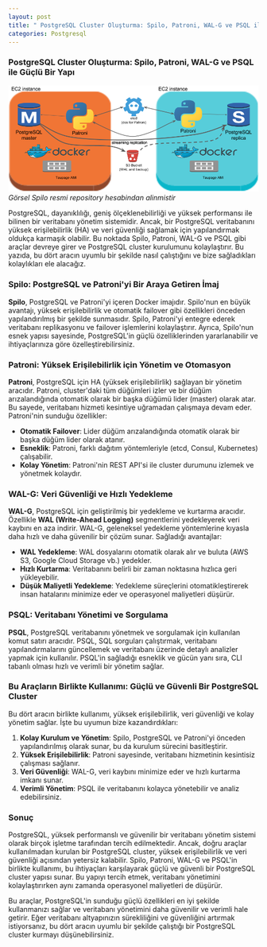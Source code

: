 ```yaml
---
layout: post
title: " PostgreSQL Cluster Oluşturma: Spilo, Patroni, WAL-G ve PSQL ile Güçlü Bir Yapı"
categories: Postgresql
---
```


### PostgreSQL Cluster Oluşturma: Spilo, Patroni, WAL-G ve PSQL ile Güçlü Bir Yapı

![image](/assets/img/Spilo_Architecture_Instance%5B1%5D.png)
*Görsel Spilo resmi repository hesabindan alinmistir*

PostgreSQL, dayanıklılığı, geniş ölçeklenebilirliği ve yüksek performansı ile bilinen bir veritabanı yönetim sistemidir. Ancak, bir PostgreSQL veritabanını yüksek erişilebilirlik (HA) ve veri güvenliği sağlamak için yapılandırmak oldukça karmaşık olabilir. Bu noktada Spilo, Patroni, WAL-G ve PSQL gibi araçlar devreye girer ve PostgreSQL cluster kurulumunu kolaylaştırır. Bu yazıda, bu dört aracın uyumlu bir şekilde nasıl çalıştığını ve bize sağladıkları kolaylıkları ele alacağız.

### Spilo: PostgreSQL ve Patroni'yi Bir Araya Getiren İmaj
**Spilo**, PostgreSQL ve Patroni'yi içeren Docker imajıdır. Spilo'nun en büyük avantajı, yüksek erişilebilirlik ve otomatik failover gibi özellikleri önceden yapılandırılmış bir şekilde sunmasıdır. Spilo, Patroni'yi entegre ederek veritabanı replikasyonu ve failover işlemlerini kolaylaştırır. Ayrıca, Spilo'nun esnek yapısı sayesinde, PostgreSQL'in güçlü özelliklerinden yararlanabilir ve ihtiyaçlarınıza göre özelleştirebilirsiniz.

### Patroni: Yüksek Erişilebilirlik için Yönetim ve Otomasyon
**Patroni**, PostgreSQL için HA (yüksek erişilebilirlik) sağlayan bir yönetim aracıdır. Patroni, cluster'daki tüm düğümleri izler ve bir düğüm arızalandığında otomatik olarak bir başka düğümü lider (master) olarak atar. Bu sayede, veritabanı hizmeti kesintiye uğramadan çalışmaya devam eder. Patroni'nin sunduğu özellikler:

- **Otomatik Failover**: Lider düğüm arızalandığında otomatik olarak bir başka düğüm lider olarak atanır.
- **Esneklik**: Patroni, farklı dağıtım yöntemleriyle (etcd, Consul, Kubernetes) çalışabilir.
- **Kolay Yönetim**: Patroni'nin REST API'si ile cluster durumunu izlemek ve yönetmek kolaydır.

### WAL-G: Veri Güvenliği ve Hızlı Yedekleme
**WAL-G**, PostgreSQL için geliştirilmiş bir yedekleme ve kurtarma aracıdır. Özellikle **WAL (Write-Ahead Logging)** segmentlerini yedekleyerek veri kaybını en aza indirir. WAL-G, geleneksel yedekleme yöntemlerine kıyasla daha hızlı ve daha güvenilir bir çözüm sunar. Sağladığı avantajlar:

- **WAL Yedekleme**: WAL dosyalarını otomatik olarak alır ve buluta (AWS S3, Google Cloud Storage vb.) yedekler.
- **Hızlı Kurtarma**: Veritabanını belirli bir zaman noktasına hızlıca geri yükleyebilir.
- **Düşük Maliyetli Yedekleme**: Yedekleme süreçlerini otomatikleştirerek insan hatalarını minimize eder ve operasyonel maliyetleri düşürür.

### PSQL: Veritabanı Yönetimi ve Sorgulama
**PSQL**, PostgreSQL veritabanını yönetmek ve sorgulamak için kullanılan komut satırı aracıdır. PSQL, SQL sorguları çalıştırmak, veritabanı yapılandırmalarını güncellemek ve veritabanı üzerinde detaylı analizler yapmak için kullanılır. PSQL'in sağladığı esneklik ve gücün yanı sıra, CLI tabanlı olması hızlı ve verimli bir yönetim sağlar.

### Bu Araçların Birlikte Kullanımı: Güçlü ve Güvenli Bir PostgreSQL Cluster
Bu dört aracın birlikte kullanımı, yüksek erişilebilirlik, veri güvenliği ve kolay yönetim sağlar. İşte bu uyumun bize kazandırdıkları:

1. **Kolay Kurulum ve Yönetim**: Spilo, PostgreSQL ve Patroni'yi önceden yapılandırılmış olarak sunar, bu da kurulum sürecini basitleştirir.
2. **Yüksek Erişilebilirlik**: Patroni sayesinde, veritabanı hizmetinin kesintisiz çalışması sağlanır.
3. **Veri Güvenliği**: WAL-G, veri kaybını minimize eder ve hızlı kurtarma imkanı sunar.
4. **Verimli Yönetim**: PSQL ile veritabanını kolayca yönetebilir ve analiz edebilirsiniz.

### Sonuç
PostgreSQL, yüksek performanslı ve güvenilir bir veritabanı yönetim sistemi olarak birçok işletme tarafından tercih edilmektedir. Ancak, doğru araçlar kullanılmadan kurulan bir PostgreSQL cluster, yüksek erişilebilirlik ve veri güvenliği açısından yetersiz kalabilir. Spilo, Patroni, WAL-G ve PSQL'in birlikte kullanımı, bu ihtiyaçları karşılayarak güçlü ve güvenli bir PostgreSQL cluster yapısı sunar. Bu yapıyı tercih etmek, veritabanı yönetimini kolaylaştırırken aynı zamanda operasyonel maliyetleri de düşürür.

Bu araçlar, PostgreSQL'in sunduğu güçlü özellikleri en iyi şekilde kullanmanızı sağlar ve veritabanı yönetimini daha güvenilir ve verimli hale getirir. Eğer veritabanı altyapınızın sürekliliğini ve güvenliğini artırmak istiyorsanız, bu dört aracın uyumlu bir şekilde çalıştığı bir PostgreSQL cluster kurmayı düşünebilirsiniz.
